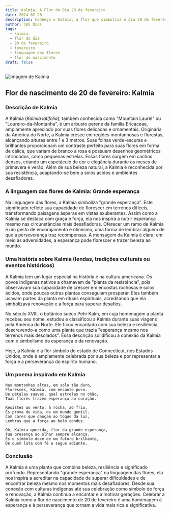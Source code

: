 ```yaml
---
title: Kalmia, A Flor do Dia 20 de fevereiro
date: 2024-02-20
description: Conheça o Kalmia, a flor que simboliza o dia 20 de fevereiro e seu significado 'Grande esperança'. Explore a beleza e o simbolismo desta flor encantadora.
author: 365 Dias
tags:
  - kalmia
  - flor do dia
  - 20 de fevereiro
  - fevereiro
  - linguagem das flores
  - flor do nascimento
draft: false
---
```


![Imagem de Kalmia](https://cdn.pixabay.com/photo/2015/05/17/12/01/kalmia-770766_640.jpg#center)


## Flor de nascimento de 20 de fevereiro: Kalmia

### Descrição de Kalmia

A Kalmia (_Kalmia latifolia_), também conhecida como "Mountain Laurel" ou "Loureiro-da-Montanha", é um arbusto perene da família Ericaceae, amplamente apreciado por suas flores delicadas e ornamentais. Originária da América do Norte, a Kalmia cresce em regiões montanhosas e florestas, alcançando alturas entre 1 e 3 metros. Suas folhas verde-escuras e brilhantes proporcionam um contraste perfeito para suas flores em forma de cálice, que variam de branco a rosa e possuem desenhos geométricos intrincados, como pequenas estrelas. Essas flores surgem em cachos densos, criando um espetáculo de cor e elegância durante os meses de primavera e verão. Além de sua beleza natural, a Kalmia é reconhecida por sua resistência, adaptando-se bem a solos ácidos e ambientes desafiadores.

### A linguagem das flores de Kalmia: Grande esperança

Na linguagem das flores, a Kalmia simboliza "grande esperança". Este significado reflete sua capacidade de florescer em terrenos difíceis, transformando paisagens ásperas em vistas exuberantes. Assim como a Kalmia se destaca com graça e força, ela nos inspira a nutrir esperança mesmo nas circunstâncias mais desafiadoras. Oferecer um ramo de Kalmia é um gesto de encorajamento e otimismo, uma forma de lembrar alguém de que a perseverança traz recompensas. A mensagem da Kalmia é clara: em meio às adversidades, a esperança pode florescer e trazer beleza ao mundo.

### Uma história sobre Kalmia (lendas, tradições culturais ou eventos históricos)

A Kalmia tem um lugar especial na história e na cultura americana. Os povos indígenas nativos a chamavam de "planta da resistência", pois observavam sua capacidade de crescer em encostas rochosas e solos ácidos, onde poucas outras plantas conseguiam prosperar. Eles também usavam partes da planta em rituais espirituais, acreditando que ela simbolizava renovação e a força para superar desafios.

No século XVIII, o botânico sueco Pehr Kalm, em cuja homenagem a planta recebeu seu nome, estudou e classificou a Kalmia durante suas viagens pela América do Norte. Ele ficou encantado com sua beleza e resiliência, descrevendo-a como uma planta que trazia "esperança mesmo nos terrenos mais desolados". Essa descrição solidificou a conexão da Kalmia com o simbolismo da esperança e da renovação.

Hoje, a Kalmia é a flor símbolo do estado de Connecticut, nos Estados Unidos, onde é amplamente celebrada por sua beleza e por representar a força e a perseverança do espírito humano.

### Um poema inspirado em Kalmia

```
Nas montanhas altas, em solo tão duro,  
Floresces, Kalmia, com encanto puro.  
De pétalas suaves, qual estrelas no chão,  
Tuas flores trazem esperança ao coração.  

Resistes ao vento, à rocha, ao frio,  
És prova de vida, de um mundo gentil.  
Com cores que dançam ao toque da luz,  
Lembras que a força ao belo conduz.  

Oh, Kalmia querida, flor da grande esperança,  
Tua presença ao olhar sempre alcança.  
És o símbolo doce de um futuro brilhante,  
De quem luta com fé e segue adiante.
```

### Conclusão

A Kalmia é uma planta que combina beleza, resiliência e significado profundo. Representando "grande esperança" na linguagem das flores, ela nos inspira a acreditar na capacidade de superar dificuldades e de encontrar beleza mesmo nos momentos mais desafiadores. Desde sua conexão com culturas indígenas até sua celebração como símbolo de força e renovação, a Kalmia continua a encantar e a motivar gerações. Celebrar a Kalmia como a flor de nascimento de 20 de fevereiro é uma homenagem à esperança e à perseverança que tornam a vida mais rica e significativa.